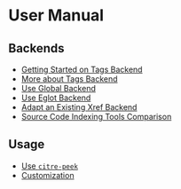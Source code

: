 # User Manual

## Backends

- [Getting Started on Tags Backend](getting-started-on-tags-backend.md)
- [More about Tags Backend](more-about-tags-backend.md)
- [Use Global Backend](use-global-backend.md)
- [Use Eglot Backend](use-eglot-backend.md)
- [Adapt an Existing Xref Backend](adapt-an-existing-xref-backend.md)
- [Source Code Indexing Tools
  Comparison](source-code-indexing-tools-comparison.md)

## Usage

- [Use `citre-peek`](use-citre-peek.md)
- [Customization](customization.md)

